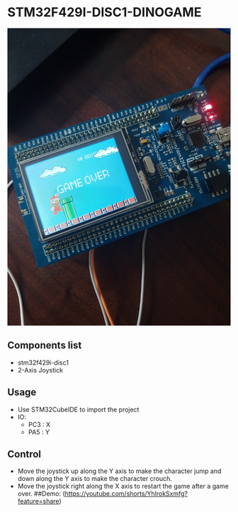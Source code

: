 # STM32F429I-DISC1-DINOGAME

<img src="Images\DinoGame.jpg">

## Components list

- stm32f429i-disc1
- 2-Axis Joystick

## Usage

- Use STM32CubeIDE to import the project
- IO:
  - PC3 : X
  - PA5 : Y
## Control
- Move the joystick up along the Y axis to make the character jump and down along the Y axis to make the character crouch.
- Move the joystick right along the X axis to restart the game after a game over.
##Demo: (https://youtube.com/shorts/YhlrokSxmfg?feature=share)
